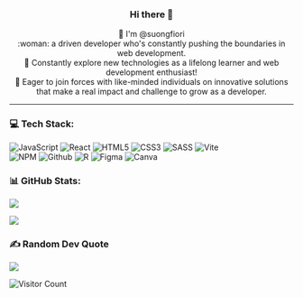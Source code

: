 <h3 align="center"> Hi there 👋 </h3>
<p align="center">
👋 I'm @suongfiori<br>
:woman: a driven developer who's constantly pushing the boundaries in web development. <br>
🌱 Constantly explore new technologies as a lifelong learner and web development enthusiast! <br>
👯 Eager to join forces with like-minded individuals on innovative solutions that make a real impact and challenge to grow as a developer.
</p>
<hr>

<!-- 👀 Passionate for crafting clean, efficient, and user-friendly web apps<br> -->
### 💻 Tech Stack:
![JavaScript](https://img.shields.io/badge/javascript-%23323330.svg?style=for-the-badge&logo=javascript&logoColor=%23F7DF1E) ![React](https://img.shields.io/badge/react-%2320232a.svg?style=for-the-badge&logo=react&logoColor=%2361DAFB) ![HTML5](https://img.shields.io/badge/html5-%23E34F26.svg?style=for-the-badge&logo=html5&logoColor=white) ![CSS3](https://img.shields.io/badge/css3-%231572B6.svg?style=for-the-badge&logo=css3&logoColor=white) ![SASS](https://img.shields.io/badge/sass-%231572B6.svg?style=for-the-badge&logo=sass&logoColor=white) ![Vite](https://img.shields.io/badge/vite-%23646CFF.svg?style=for-the-badge&logo=vite&logoColor=white)  
![NPM](https://img.shields.io/badge/NPM-%23000000.svg?style=for-the-badge&logo=npm&logoColor=white) ![Github](https://img.shields.io/badge/github-%23000000.svg?style=for-the-badge&logo=github&logoColor=white) ![R](https://img.shields.io/badge/r-%23276DC3.svg?style=for-the-badge&logo=r&logoColor=white) 	![Figma](https://img.shields.io/badge/figma-%23F24E1E.svg?style=for-the-badge&logo=figma&logoColor=white) ![Canva](https://img.shields.io/badge/Canva-%2300C4CC.svg?style=for-the-badge&logo=Canva&logoColor=white) 

<!--
**suongfiori/suongfiori** is a ✨ _special_ ✨ repository because its `README.md` (this file) appears on your GitHub profile.

Here are some ideas to get you started:


- 👯 I’m looking to collaborate on ...
- 🤔 I’m looking for help with ...
- 📫 How to reach me: ...
- 😄 Pronouns: ...
- ⚡ Fun fact: ...
-->


### 📊 GitHub Stats:

<!-- ![GitHub Stats](https://github-readme-stats.vercel.app/api?username=suongfiori&theme=radical) -->

![](https://github-readme-stats.vercel.app/api/top-langs/?username=suongfiori&hide_progress=true&theme=dark&hide_border=false&include_all_commits=false&count_private=false&layout=compact)

<!-- [![Anurag's GitHub stats](https://github-readme-stats.vercel.app/api?username=suongfiori)](https://github.com/suongfiori/github-readme-stats) -->

![](https://github-readme-streak-stats.herokuapp.com/?user=suongfiori&theme=dark&hide_border=false)<br/>

<!-- [![Top Langs](https://github-readme-stats.vercel.app/api/top-langs/?username=suongfiori&hide_progress=true)](https://github.com/suongfiori/github-readme-stats) -->


<!-- ![](https://github-readme-stats.vercel.app/api?username=suongfiori&theme=dark&hide_border=false&include_all_commits=false&count_private=false)<br/> -->

<!-- ![](https://github-profile-trophy.vercel.app/?username=suongfiori&theme=radical&no-frame=true&no-bg=false&margin-w=4) -->

### ✍️ Random Dev Quote
![](https://quotes-github-readme.vercel.app/api?type=horizontal&theme=radical)

![Visitor Count](https://profile-counter.glitch.me/{suongfiori}/count.svg)
